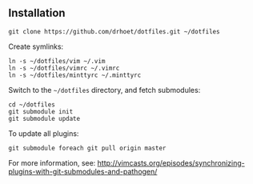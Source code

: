 ## Installation

    git clone https://github.com/drhoet/dotfiles.git ~/dotfiles

Create symlinks:

    ln -s ~/dotfiles/vim ~/.vim
    ln -s ~/dotfiles/vimrc ~/.vimrc
    ln -s ~/dotfiles/minttyrc ~/.minttyrc

Switch to the `~/dotfiles` directory, and fetch submodules:

    cd ~/dotfiles
    git submodule init
    git submodule update

To update all plugins:

    git submodule foreach git pull origin master

For more information, see: http://vimcasts.org/episodes/synchronizing-plugins-with-git-submodules-and-pathogen/
